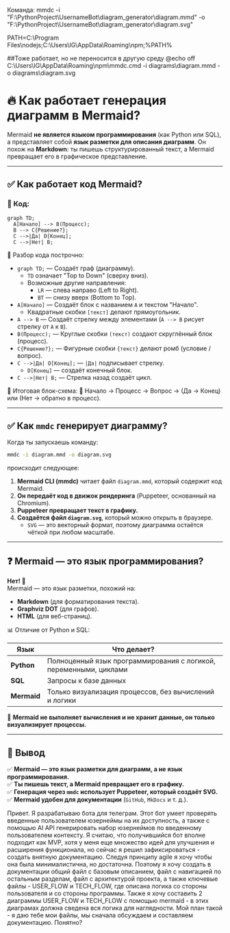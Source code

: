 Команда: 
mmdc -i "F:\PythonProject\UsernameBot\diagram_generator\diagram.mmd" -o "F:\PythonProject\UsernameBot\diagram_generator\diagram.svg"


PATH=C:\Program Files\nodejs;C:\Users\IG\AppData\Roaming\npm;%PATH%


##Тоже работает, но не переносится в другую среду
@echo off
C:\Users\IG\AppData\Roaming\npm\mmdc.cmd -i diagrams\diagram.mmd -o diagrams\diagram.svg


# 🔥 Как работает генерация диаграмм в Mermaid?

Mermaid **не является языком программирования** (как Python или SQL), а представляет собой **язык разметки для описания диаграмм**. 
Он похож на **Markdown**: ты пишешь структурированный текст, а Mermaid превращает его в графическое представление.

---

## ✅ Как работает код Mermaid?

### 📌 Код:
```mermaid
graph TD;
  A[Начало] --> B(Процесс);
  B --> C{Решение?};
  C -->|Да| D[Конец];
  C -->|Нет| B;
```

📖 Разбор кода построчно:

- `graph TD;` — Создаёт граф (диаграмму).
  - `TD` означает "Top to Down" (сверху вниз).
  - Возможные другие направления:
    - `LR` — слева направо (Left to Right).
    - `BT` — снизу вверх (Bottom to Top).
- `A[Начало]` — Создаёт блок с названием `A` и текстом "Начало".
  - Квадратные скобки `[текст]` делают прямоугольник.
- `A --> B` — Создаёт стрелку между элементами (`A --> B` рисует стрелку от `A` к `B`).
- `B(Процесс);` — Круглые скобки `(текст)` создают скруглённый блок (процесс).
- `C{Решение?};` — Фигурные скобки `{текст}` делают ромб (условие / вопрос).
- `C -->|Да| D[Конец];` — `|Да|` подписывает стрелку.
  - `D[Конец]` — создаёт конечный блок.
- `C -->|Нет| B;` — Стрелка назад создаёт цикл.

🎯 Итоговая блок-схема:
📌 Начало → Процесс → Вопрос → (Да → Конец) или (Нет → обратно в процесс).

---

## ✅ Как `mmdc` генерирует диаграмму?

Когда ты запускаешь команду:

```sh
mmdc -i diagram.mmd -o diagram.svg
```

происходит следующее:

1. **Mermaid CLI (mmdc)** читает файл `diagram.mmd`, который содержит код Mermaid.
2. **Он передаёт код в движок рендеринга** (Puppeteer, основанный на Chromium).
3. **Puppeteer превращает текст в графику.**
4. **Создаётся файл `diagram.svg`**, который можно открыть в браузере.
   - `SVG` — это векторный формат, поэтому диаграмма остаётся чёткой при любом масштабе.

---

## ❓ Mermaid — это язык программирования?

**Нет! 🚀**  
Mermaid — это язык разметки, похожий на:

- **Markdown** (для форматирования текста).
- **Graphviz DOT** (для графов).
- **HTML** (для веб-страниц).

📊 Отличие от Python и SQL:

| Язык   | Что делает? |
|--------|------------|
| **Python** | Полноценный язык программирования с логикой, переменными, циклами |
| **SQL** | Запросы к базе данных |
| **Mermaid** | Только визуализация процессов, без вычислений и логики |

📌 **Mermaid не выполняет вычисления и не хранит данные, он только визуализирует процессы.**

---

## 🚀 Вывод

✅ **Mermaid — это язык разметки для диаграмм, а не язык программирования.**  
✅ **Ты пишешь текст, а Mermaid превращает его в графику.**  
✅ **Генерация через `mmdc` использует Puppeteer, который создаёт SVG.**  
✅ **Mermaid удобен для документации** (`GitHub`, `MkDocs` и т. д.).  





Привет. Я разрабатываю бота для телеграм. Этот бот умеет проверять введенные пользователем юзернеймы на их доступность, а также с помощью AI API генерировать набор
юзернеймов по введенному пользователем контексту. Я считаю, что получившийся бот вполне подходит как MVP, хотя у меня еще множество идей для улучшения и расширения функционала, 
но сейчас я решил зафиксироваться - создать внятную документацию. Следуя принципу agile я хочу чтобы она была минималистична, но достаточна. 
Поэтому я хочу создать в документации общий файл с базовым описанием, файл с навигацией по остальным разделам, файл с архитектурой проекта, 
а также ключевые файлы - USER_FLOW и TECH_FLOW, где описана логика со стороны пользователя и со стороны программы. 
Также я хочу составить  2 диаграммы USER_FLOW и TECH_FLOW с помощью mermaid - в этих диаграмах должна сведена вся логика для наглядности. 
Мой план такой - я даю тебе мои файлы, мы сначала обсуждаем и составляем документацию. Понятно?


